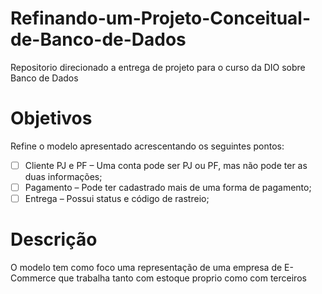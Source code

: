 # Refinando-um-Projeto-Conceitual-de-Banco-de-Dados
Repositorio direcionado a entrega de projeto para o curso da DIO sobre Banco de Dados

# Objetivos
Refine o modelo apresentado acrescentando os seguintes pontos:

- [ ]  Cliente PJ e PF – Uma conta pode ser PJ ou PF, mas não pode ter as duas informações;
- [ ]  Pagamento – Pode ter cadastrado mais de uma forma de pagamento;
- [ ]  Entrega – Possui status e código de rastreio;

# Descrição
O modelo tem como foco uma representação de uma empresa de E-Commerce que trabalha tanto com estoque proprio como com terceiros

